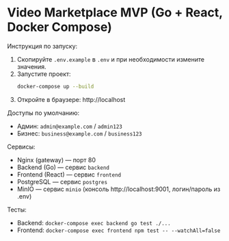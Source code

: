 
# Video Marketplace MVP (Go + React, Docker Compose)

Инструкция по запуску:

1) Скопируйте `.env.example` в `.env` и при необходимости измените значения.
2) Запустите проект:
   ```bash
   docker-compose up --build
   ```
3) Откройте в браузере: http://localhost

Доступы по умолчанию:
- Админ: `admin@example.com` / `admin123`
- Бизнес: `business@example.com` / `business123`

Сервисы:
- Nginx (gateway) — порт 80
- Backend (Go) — сервис `backend`
- Frontend (React) — сервис `frontend`
- PostgreSQL — сервис `postgres`
- MinIO — сервис `minio` (консоль http://localhost:9001, логин/пароль из .env)

Тесты:
- Backend: `docker-compose exec backend go test ./...`
- Frontend: `docker-compose exec frontend npm test -- --watchAll=false`

